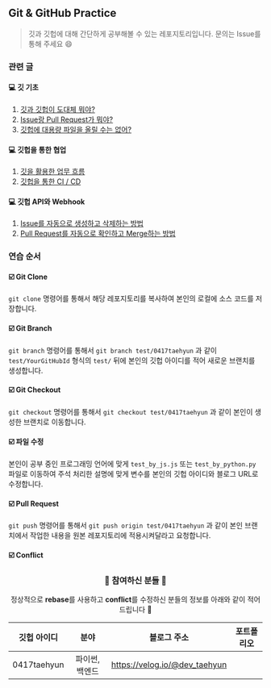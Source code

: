 ## Git & GitHub Practice
> 깃과 깃헙에 대해 간단하게 공부해볼 수 있는 레포지토리입니다. 문의는 Issue를 통해 주세요 :smile: 

### 관련 글
#### :computer: 깃 기초
1. [깃과 깃헙이 도대체 뭐야?]()
2. [Issue랑 Pull Request가 뭐야?]()
3. [깃헙에 대용량 파일을 올릴 수는 없어?]()

#### :computer: 깃헙을 통한 협업
1. [깃을 활용한 업무 흐름]()
2. [깃헙을 통한 CI / CD]()

#### :computer: 깃헙 API와 Webhook
1. [Issue를 자동으로 생성하고 삭제하는 방법]()
2. [Pull Request를 자동으로 확인하고 Merge하는 방법]()


### 연습 순서
#### :ballot_box_with_check: Git Clone
`git clone` 명령어를 통해서 해당 레포지토리를 복사하여 본인의 로컬에 소스 코드를 저장합니다.

#### :ballot_box_with_check: Git Branch
`git branch` 명령어를 통해서 `git branch test/0417taehyun` 과 같이 `test/YourGitHubId` 형식의 `test/` 뒤에 본인의 깃헙 아이디를 적어 새로운 브랜치를 생성합니다.

#### :ballot_box_with_check: Git Checkout
`git checkout` 명령어를 통해서 `git checkout test/0417taehyun` 과 같이 본인이 생성한 브랜치로 이동합니다.

#### :ballot_box_with_check: 파일 수정
본인이 공부 중인 프로그래밍 언어에 맞게 `test_by_js.js` 또는 `test_by_python.py` 파일로 이동하여 주석 처리한 설명에 맞게 변수를 본인의 깃헙 아이디와 블로그 URL로 수정합니다.

#### :ballot_box_with_check: Pull Request
`git push` 명령어를 통해서 `git push origin test/0417taehyun` 과 같이 본인 브랜치에서 작업한 내용을 원본 레포지토리에 적용시켜달라고 요청합니다.

#### :ballot_box_with_check: Conflict


<div align="center">

### :clap: 참여하신 분들 :clap:
정상적으로 **rebase**를 사용하고 **conflict**를 수정하신 분들의 정보를 아래와 같이 적어드립니다 :tada:

|깃헙 아이디|분야|블로그 주소|포트폴리오|
|:---:|:---:|:---:|:---:|
|0417taehyun|파이썬, 백엔드|https://velog.io/@dev_taehyun||
</div>